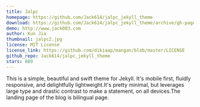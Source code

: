 ```yaml
---
title: Jalpc
homepage: https://github.com/Jack614/jalpc_jekyll_theme
download: https://github.com/Jack614/jalpc_jekyll_theme/archive/gh-pages.zip
demo: http://www.jack003.com
author: Kun Jia
thumbnail: jalpc2.jpg
license: MIT License
license_link: https://github.com/dikiaap/mangan/blob/master/LICENSE
github_repo: Jack614/jalpc_jekyll_theme
stars: 889
---
```


This is a simple, beautiful and swift theme for Jekyll. It's mobile first, fluidly responsive, and delightfully lightweight.It's pretty minimal, but leverages large type and drastic contrast to make a statement, on all devices.The landing page of the blog is bilingual page.
